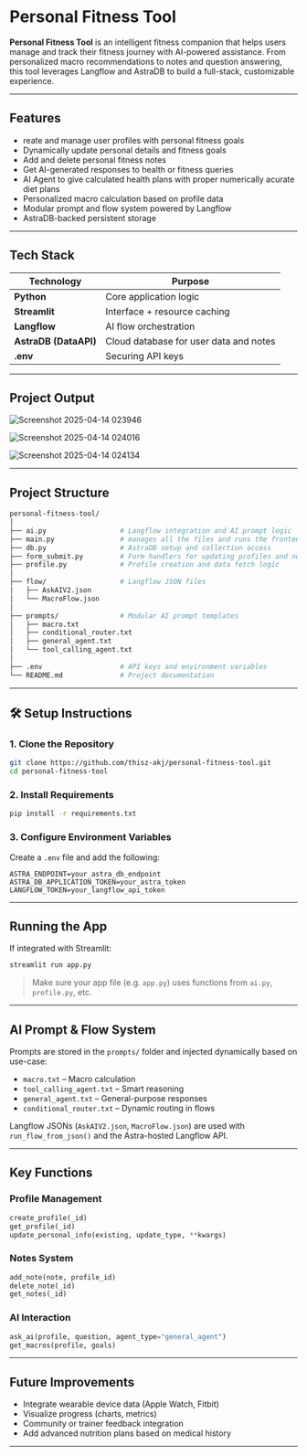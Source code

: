
# Personal Fitness Tool

**Personal Fitness Tool** is an intelligent fitness companion that helps users manage and track their fitness journey with AI-powered assistance. From personalized macro recommendations to notes and question answering, this tool leverages Langflow and AstraDB to build a full-stack, customizable experience.

---

##  Features

-  reate and manage user profiles with personal fitness goals
-  Dynamically update personal details and fitness goals
-  Add and delete personal fitness notes
-  Get AI-generated responses to health or fitness queries
-  AI Agent to give calculated health plans with proper numerically acurate diet plans
-  Personalized macro calculation based on profile data
-  Modular prompt and flow system powered by Langflow
-  AstraDB-backed persistent storage

---

##  Tech Stack

| Technology       | Purpose                                  |
|------------------|------------------------------------------|
| **Python**       | Core application logic                   |
| **Streamlit**    | Interface + resource caching             |
| **Langflow**     | AI flow orchestration                    |
| **AstraDB (DataAPI)** | Cloud database for user data and notes |
| **.env**         | Securing API keys                        |

---


##  Project Output



![Screenshot 2025-04-14 023946](https://github.com/user-attachments/assets/5747f860-0cf0-4a39-8f6f-39b5c4cd67b3)

![Screenshot 2025-04-14 024016](https://github.com/user-attachments/assets/e94eabfd-93d3-4cc8-92e7-a51f866e9887)

![Screenshot 2025-04-14 024134](https://github.com/user-attachments/assets/1b8c8ae9-505e-4436-b6aa-56d6d60498c9)


---



##  Project Structure

```bash
personal-fitness-tool/
│
├── ai.py                  # Langflow integration and AI prompt logic
├── main.py                # manages all the files and runs the frontend
├── db.py                  # AstraDB setup and collection access
├── form_submit.py         # Form handlers for updating profiles and notes
├── profile.py             # Profile creation and data fetch logic
│
├── flow/                  # Langflow JSON files
│   ├── AskAIV2.json
│   └── MacroFlow.json
│
├── prompts/               # Modular AI prompt templates
│   ├── macro.txt
│   ├── conditional_router.txt
│   ├── general_agent.txt
│   └── tool_calling_agent.txt
│
├── .env                   # API keys and environment variables
└── README.md              # Project documentation
```

---

## 🛠️ Setup Instructions

### 1. Clone the Repository
```bash
git clone https://github.com/thisz-akj/personal-fitness-tool.git
cd personal-fitness-tool
```

### 2. Install Requirements
```bash
pip install -r requirements.txt
```

### 3. Configure Environment Variables

Create a `.env` file and add the following:

```env
ASTRA_ENDPOINT=your_astra_db_endpoint
ASTRA_DB_APPLICATION_TOKEN=your_astra_token
LANGFLOW_TOKEN=your_langflow_api_token
```

---

##  Running the App

If integrated with Streamlit:

```bash
streamlit run app.py
```

> Make sure your app file (e.g. `app.py`) uses functions from `ai.py`, `profile.py`, etc.

---

## AI Prompt & Flow System

Prompts are stored in the `prompts/` folder and injected dynamically based on use-case:
- `macro.txt` – Macro calculation
- `tool_calling_agent.txt` – Smart reasoning
- `general_agent.txt` – General-purpose responses
- `conditional_router.txt` – Dynamic routing in flows

Langflow JSONs (`AskAIV2.json`, `MacroFlow.json`) are used with `run_flow_from_json()` and the Astra-hosted Langflow API.

---

##  Key Functions

### Profile Management
```python
create_profile(_id)
get_profile(_id)
update_personal_info(existing, update_type, **kwargs)
```

### Notes System
```python
add_note(note, profile_id)
delete_note(_id)
get_notes(_id)
```

### AI Interaction
```python
ask_ai(profile, question, agent_type="general_agent")
get_macros(profile, goals)
```

---

## Future Improvements

- Integrate wearable device data (Apple Watch, Fitbit)
- Visualize progress (charts, metrics)
- Community or trainer feedback integration
- Add advanced nutrition plans based on medical history

---

